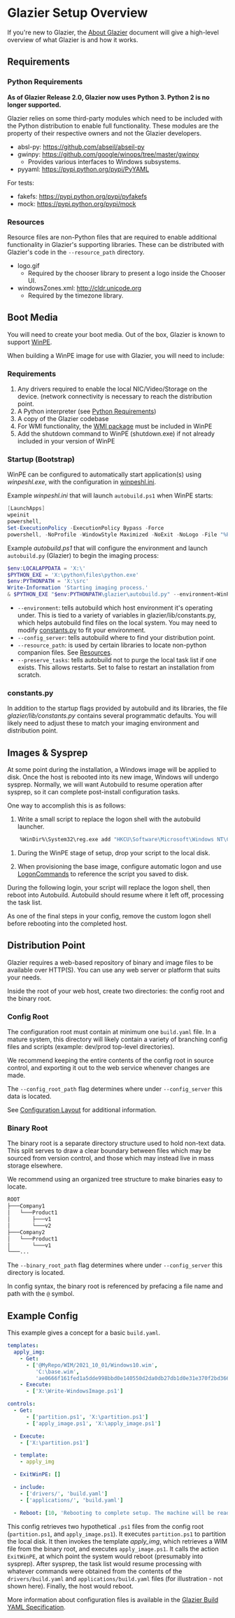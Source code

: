 # Glazier Setup Overview

If you're new to Glazier, the [About Glazier](about.md) document will give a
high-level overview of what Glazier is and how it works.

## Requirements

### Python Requirements

**As of Glazier Release 2.0, Glazier now uses Python 3. Python 2 is no longer
supported.**

Glazier relies on some third-party modules which need to be included with the
Python distribution to enable full functionality. These modules are the property
of their respective owners and not the Glazier developers.

*   absl-py: https://github.com/abseil/abseil-py
*   gwinpy: https://github.com/google/winops/tree/master/gwinpy
    *   Provides various interfaces to Windows subsystems.
*   pyyaml: https://pypi.python.org/pypi/PyYAML

For tests:

*   fakefs: https://pypi.python.org/pypi/pyfakefs
*   mock: https://pypi.python.org/pypi/mock

### Resources

Resource files are non-Python files that are required to enable additional
functionality in Glazier's supporting libraries. These can be distributed with
Glazier's code in the `--resource_path` directory.

*   logo.gif
    *   Required by the chooser library to present a logo inside the Chooser UI.
*   windowsZones.xml: http://cldr.unicode.org
    *   Required by the timezone library.

## Boot Media

You will need to create your boot media. Out of the box, Glazier is known to
support
[WinPE](https://msdn.microsoft.com/en-us/windows/hardware/commercialize/manufacture/desktop/winpe-intro).

When building a WinPE image for use with Glazier, you will need to include:

### Requirements

1.  Any drivers required to enable the local NIC/Video/Storage on the device.
    (network connectivity is necessary to reach the distribution point.
1.  A Python interpreter (see [Python Requirements](#python-requirements))
1.  A copy of the Glazier codebase
1.  For WMI functionality, the
    [WMI package](https://docs.microsoft.com/en-us/windows-hardware/manufacture/desktop/winpe-add-packages--optional-components-reference)
    must be included in WinPE
1.  Add the shutdown command to WinPE (shutdown.exe) if not already included in
    your version of WinPE

### Startup (Bootstrap)

WinPE can be configured to automatically start application(s) using
_winpeshl.exe_, with the configuration in
[winpeshl.ini](https://docs.microsoft.com/en-us/windows-hardware/manufacture/desktop/winpeshlini-reference-launching-an-app-when-winpe-starts).

Example _winpeshl.ini_ that will launch `autobuild.ps1` when WinPE starts:

```powershell
[LaunchApps]
wpeinit
powershell,
Set-ExecutionPolicy -ExecutionPolicy Bypass -Force
powershell, -NoProfile -WindowStyle Maximized -NoExit -NoLogo -File "%PROGRAMFILES%\autobuild.ps1" -InformationAction Continue`
```

Example _autobuild.ps1_ that will configure the environment and launch
`autobuild.py` (Glazier) to begin the imaging process:

```powershell
$env:LOCALAPPDATA = 'X:\'
$PYTHON_EXE = 'X:\python\files\python.exe'
$env:PYTHONPATH = 'X:\src'
Write-Information 'Starting imaging process.'
& $PYTHON_EXE "$env:PYTHONPATH\glazier\autobuild.py" --environment=WinPE --config_server=https://glazier.example.com --resource_path=X:\\resources --preserve_tasks=true
```

*   `--environment`: tells autobuild which host environment it's operating
    under. This is tied to a variety of variables in glazier/lib/constants.py, which
    helps autobuild find files on the local system. You may need to modify
    [constants.py](#constants.py) to fit your environment.
*   `--config_server`: tells autobuild where to find your distribution point.
*   `--resource_path`: is used by certain libraries to locate non-python
    companion files. See [Resources](#resources).
*   `--preserve_tasks`: tells autobuild not to purge the local task list if one
    exists. This allows restarts. Set to false to restart an installation from
    scratch.

### constants.py

In addition to the startup flags provided by autobuild and its libraries, the
file _glazier/lib/constants.py_ contains several programmatic defaults. You will likely
need to adjust these to match your imaging environment and distribution point.

## Images & Sysprep

At some point during the installation, a Windows image will be applied to disk.
Once the host is rebooted into its new image, Windows will undergo sysprep.
Normally, we will want Autobuild to resume operation after sysprep, so it can
complete post-install configuration tasks.

One way to accomplish this is as follows:

1.  Write a small script to replace the logon shell with the autobuild launcher.

```bash
    %WinDir%\System32\reg.exe add "HKCU\Software\Microsoft\Windows NT\CurrentVersion\Winlogon" /v Shell /t REG_SZ /d "PowerShell.exe -NoProfile -WindowStyle Maximized -NoExit -File C:\Glazier\autobuild.ps1"
```

1.  During the WinPE stage of setup, drop your script to the local disk.

1.  When provisioning the base image, configure automatic logon and use
    [LogonCommands](https://msdn.microsoft.com/en-us/windows/hardware/commercialize/customize/desktop/unattend/microsoft-windows-shell-setup-logoncommands)
    to reference the script you saved to disk.

During the following login, your script will replace the logon shell, then
reboot into Autobuild. Autobuild should resume where it left off, processing the
task list.

As one of the final steps in your config, remove the custom logon shell before
rebooting into the completed host.

## Distribution Point

Glazier requires a web-based repository of binary and image files to be
available over HTTP(S). You can use any web server or platform that suits your
needs.

Inside the root of your web host, create two directories: the config root and
the binary root.

### Config Root

The configuration root must contain at minimum one `build.yaml` file. In a
mature system, this directory will likely contain a variety of branching config
files and scripts (example: dev/prod top-level directories).

We recommend keeping the entire contents of the config root in source control,
and exporting it out to the web service whenever changes are made.

The `--config_root_path` flag determines where under `--config_server` this data
is located.

See [Configuration Layout](config_layout.md) for additional information.

### Binary Root

The binary root is a separate directory structure used to hold non-text data.
This split serves to draw a clear boundary between files which may be sourced
from version control, and those which may instead live in mass storage
elsewhere.

We recommend using an organized tree structure to make binaries easy to locate.

```bash
ROOT
├───Company1
│   └───Product1
│       ├───v1
│       └───v2
├───Company2
│   └───Product1
│       └───v1
└───...
```

The `--binary_root_path` flag determines where under `--config_server` this
directory is located.

In config syntax, the binary root is referenced by prefacing a file name and
path with the `@` symbol.

## Example Config

This example gives a concept for a basic `build.yaml`.

```yaml
templates:
  apply_img:
    - Get:
      - ['@MyRepo/WIM/2021_10_01/Windows10.wim',
         'C:\base.wim',
         'ae0666f161fed1a5dde998bbd0e140550d2da0db27db1d0e31e370f2bd366a57']
    - Execute:
      - ['X:\Write-WindowsImage.ps1']

controls:
  - Get:
      - ['partition.ps1', 'X:\partition.ps1']
      - ['apply_image.ps1', 'X:\apply_image.ps1']

  - Execute:
    - ['X:\partition.ps1']

  - template:
    - apply_img

  - ExitWinPE: []

  - include:
    - ['drivers/', 'build.yaml']
    - ['applications/', 'build.yaml']

  - Reboot: [10, 'Rebooting to complete setup. The machine will be ready to use.']
```

This config retrieves two hypothetical `.ps1` files from the config root
(`partition.ps1`, and `apply_image.ps1`). It executes `partition.ps1` to
partition the local disk. It then invokes the template *apply_img*, which
retrieves a WIM file from the binary root, and executes `apply_image.ps1`. It
calls the action `ExitWinPE`, at which point the system would reboot (presumably
into sysprep). After sysprep, the task list would resume processing with
whatever commands were obtained from the contents of the `drivers/build.yaml`
and `applications/build.yaml` files (for illustration - not shown here).
Finally, the host would reboot.

More information about configuration files is available in the
[Glazier Build YAML Specification](../yaml).
